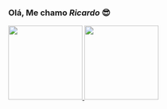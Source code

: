 ### Olá, Me chamo _Ricardo_ 😎

<div>
  <a href="https://github.com/ricardoalf">
  <img height="149em" src="https://github-readme-stats.vercel.app/api?username=ricardoalf&show_icons=true&theme=tokyonight&include_all_commits=true&count_private=true"/>
  <img height="149em" src="https://github-readme-stats.vercel.app/api/top-langs/?username=ricardoalf&layout=compact&count_private=true&theme=tokyonight">

  </div>
  
